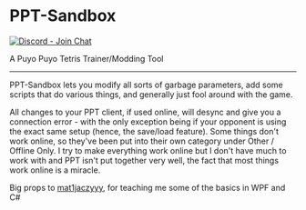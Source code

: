 # PPT-Sandbox

[![Discord - Join Chat](https://img.shields.io/badge/discord-join%20chat-blue)](https://discord.gg/vfrmzUV)

A Puyo Puyo Tetris Trainer/Modding Tool

---

PPT-Sandbox lets you modify all sorts of garbage parameters, add some scripts that do various things, and generally just fool around with the game.

All changes to your PPT client, if used online, will desync and give you a connection error - with the only exception being if your opponent is using the exact same setup (hence, the save/load feature). Some things don't work online, so they've been put into their own category under Other / Offline Only. I try to make everything work online but I don't have much to work with and PPT isn't put together very well, the fact that most things work online is a miracle.

Big props to [mat1jaczyyy](https://github.com/mat1jaczyyy), for teaching me some of the basics in WPF and C#
